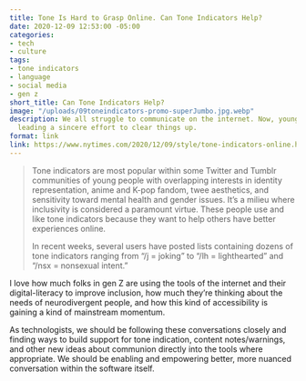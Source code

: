 ```yaml
---
title: Tone Is Hard to Grasp Online. Can Tone Indicators Help?
date: 2020-12-09 12:53:00 -05:00
categories:
- tech
- culture
tags:
- tone indicators
- language
- social media
- gen z
short_title: Can Tone Indicators Help?
image: "/uploads/09toneindicators-promo-superJumbo.jpg.webp"
description: We all struggle to communicate on the internet. Now, young people are
  leading a sincere effort to clear things up.
format: link
link: https://www.nytimes.com/2020/12/09/style/tone-indicators-online.html
---
```


> Tone indicators are most popular within some Twitter and Tumblr communities of young people with overlapping interests in identity representation, anime and K-pop fandom, twee aesthetics, and sensitivity toward mental health and gender issues. It’s a milieu where inclusivity is considered a paramount virtue. These people use and like tone indicators because they want to help others have better experiences online.
> 
> In recent weeks, several users have posted lists containing dozens of tone indicators ranging from “/j = joking” to “/lh = lighthearted” and “/nsx = nonsexual intent.”


I love how much folks in gen Z are using the tools of the internet and their digital-literacy to improve inclusion, how much they’re thinking about the needs of neurodivergent people, and how this kind of accessibility is gaining a kind of mainstream momentum. 

As technologists, we should be following these conversations closely and finding ways to build support for tone indication, content notes/warnings, and other new ideas about communion directly into the tools where appropriate. We should be enabling and empowering better, more nuanced conversation within the software itself.